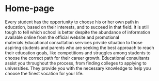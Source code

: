 # Home-page
Every student has the opportunity to choose his or her own path in education, based on their interests, and to succeed in that field. It is still tough to tell which school is better despite the abundance of information available online from the official website and promotional materials.Educational consultation services privide situation to those aspiring students and parents who are seeking the best approach to reach their education goals, like competitions and struggles among students to choose the correct path for their career growth. Educational consultants assist you throughout the process, from finding colleges to applying to universities. They provide you with the necessary knowledge to help you choose the finest vocation for your life.
